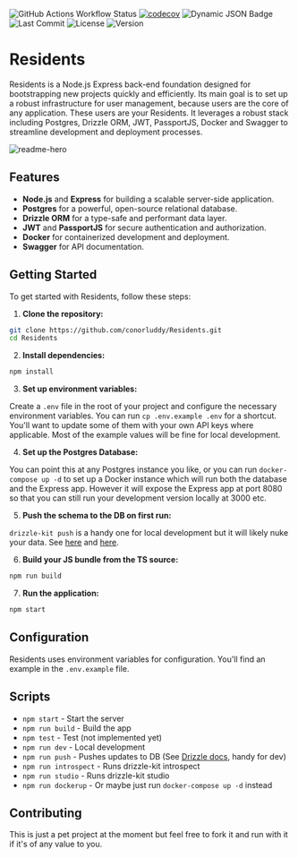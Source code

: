 ![GitHub Actions Workflow Status](https://img.shields.io/github/actions/workflow/status/conorluddy/Residents/ci.yml) [![codecov](https://codecov.io/gh/conorluddy/Residents/branch/main/graph/badge.svg?token=WTHO1C6UL4)](https://codecov.io/gh/conorluddy/Residents) ![Dynamic JSON Badge](https://img.shields.io/badge/dynamic/json?url=https%3A%2F%2Fraw.githubusercontent.com%2Fconorluddy%2FResidents%2Fmain%2F.github%2Ftype-coverage.json&query=%24.percentString&suffix=%25&style=flat&logo=typescript&label=TypeCoverage&color=abff3d)
 ![Last Commit](https://img.shields.io/github/last-commit/conorluddy/Residents) ![License](https://img.shields.io/github/license/conorluddy/Residents) ![Version](https://img.shields.io/github/package-json/v/conorluddy/Residents) 


# Residents

Residents is a Node.js Express back-end foundation designed for bootstrapping new projects quickly and efficiently. Its main goal is to set up a robust infrastructure for user management, because users are the core of any application. These users are your Residents. It leverages a robust stack including Postgres, Drizzle ORM, JWT, PassportJS, Docker and Swagger to streamline development and deployment processes.

![readme-hero](https://github.com/conorluddy/Residents/assets/846373/3da967a0-00dc-419b-9cc5-e668e090582e)

## Features

- **Node.js** and **Express** for building a scalable server-side application.
- **Postgres** for a powerful, open-source relational database.
- **Drizzle ORM** for a type-safe and performant data layer.
- **JWT** and **PassportJS** for secure authentication and authorization.
- **Docker** for containerized development and deployment.
- **Swagger** for API documentation.

## Getting Started

To get started with Residents, follow these steps:

1. **Clone the repository:**

```sh
git clone https://github.com/conorluddy/Residents.git
cd Residents
```

2. **Install dependencies:**

```sh
npm install
```

3. **Set up environment variables:**

Create a `.env` file in the root of your project and configure the necessary environment variables. You can run `cp .env.example .env` for a shortcut. You'll want to update some of them with your own API keys where applicable. Most of the example values will be fine for local development. 

4. **Set up the Postgres Database:**

You can point this at any Postgres instance you like, or you can run `docker-compose up -d` to set up a Docker instance which will run both the database and the Express app. However it will expose the Express app at port 8080 so that you can still run your development version locally at 3000 etc.
   
5. **Push the schema to the DB on first run:**

`drizzle-kit push` is a handy one for local development but it will likely nuke your data. See [here](https://orm.drizzle.team/kit-docs/overview#prototyping-with-db-push) and [here](https://orm.drizzle.team/kit-docs/commands#generate-migrations). 

6. **Build your JS bundle from the TS source:**

```sh
npm run build
```

7. **Run the application:**

```sh
npm start
```

## Configuration

Residents uses environment variables for configuration. You'll find an example in the `.env.example` file.

## Scripts

- `npm start` - Start the server
- `npm run build` - Build the app
- `npm test` - Test (not implemented yet)
- `npm run dev` - Local development
- `npm run push` - Pushes updates to DB (See [Drizzle docs](https://orm.drizzle.team/kit-docs/overview#prototyping-with-db-push), handy for dev)
- `npm run introspect` - Runs drizzle-kit introspect
- `npm run studio` - Runs drizzle-kit studio
- `npm run dockerup` - Or maybe just run `docker-compose up -d` instead

## Contributing

This is just a pet project at the moment but feel free to fork it and run with it if it's of any value to you.


